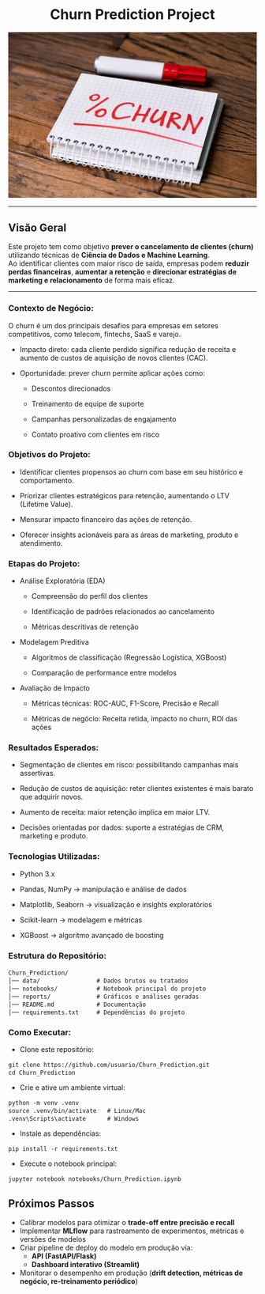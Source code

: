 <div align="center">

# Churn Prediction Project  

<img src="reports/churn-rate.webp" alt="Logo do Projeto" width="600"/>

</div>

---
## Visão Geral

Este projeto tem como objetivo **prever o cancelamento de clientes (churn)** utilizando técnicas de **Ciência de Dados e Machine Learning**.  
Ao identificar clientes com maior risco de saída, empresas podem **reduzir perdas financeiras**, **aumentar a retenção** e **direcionar estratégias de marketing e relacionamento** de forma mais eficaz.

---



### Contexto de Negócio:

O churn é um dos principais desafios para empresas em setores competitivos, como telecom, fintechs, SaaS e varejo.

- Impacto direto: cada cliente perdido significa redução de receita e aumento de custos de aquisição de novos clientes (CAC).

- Oportunidade: prever churn permite aplicar ações como:

    - Descontos direcionados

    - Treinamento de equipe de suporte

    - Campanhas personalizadas de engajamento

    - Contato proativo com clientes em risco

### Objetivos do Projeto:

- Identificar clientes propensos ao churn com base em seu histórico e comportamento.

- Priorizar clientes estratégicos para retenção, aumentando o LTV (Lifetime Value).

- Mensurar impacto financeiro das ações de retenção.

- Oferecer insights acionáveis para as áreas de marketing, produto e atendimento.

### Etapas do Projeto:

- Análise Exploratória (EDA)

    - Compreensão do perfil dos clientes

    - Identificação de padrões relacionados ao cancelamento

    - Métricas descritivas de retenção

- Modelagem Preditiva

    - Algoritmos de classificação (Regressão Logística, XGBoost)

    - Comparação de performance entre modelos

- Avaliação de Impacto

    - Métricas técnicas: ROC-AUC, F1-Score, Precisão e Recall

    - Métricas de negócio: Receita retida, impacto no churn, ROI das ações

### Resultados Esperados:

- Segmentação de clientes em risco: possibilitando campanhas mais assertivas.

- Redução de custos de aquisição: reter clientes existentes é mais barato que adquirir novos.

- Aumento de receita: maior retenção implica em maior LTV.

- Decisões orientadas por dados: suporte a estratégias de CRM, marketing e produto.

###  Tecnologias Utilizadas:

- Python 3.x

- Pandas, NumPy → manipulação e análise de dados

- Matplotlib, Seaborn → visualização e insights exploratórios

- Scikit-learn → modelagem e métricas

- XGBoost → algoritmo avançado de boosting

### Estrutura do Repositório:
```
Churn_Prediction/
│── data/                # Dados brutos ou tratados
│── notebooks/           # Notebook principal do projeto
│── reports/             # Gráficos e análises geradas
│── README.md            # Documentação
│── requirements.txt     # Dependências do projeto
```

### Como Executar:

- Clone este repositório:

```
git clone https://github.com/usuario/Churn_Prediction.git
cd Churn_Prediction
```

- Crie e ative um ambiente virtual:

```
python -m venv .venv
source .venv/bin/activate   # Linux/Mac
.venv\Scripts\activate      # Windows
```

- Instale as dependências:

```
pip install -r requirements.txt
```

- Execute o notebook principal:

```
jupyter notebook notebooks/Churn_Prediction.ipynb
```

## Próximos Passos

- Calibrar modelos para otimizar o **trade-off entre precisão e recall**  
- Implementar **MLflow** para rastreamento de experimentos, métricas e versões de modelos  
- Criar pipeline de deploy do modelo em produção via:
  - **API (FastAPI/Flask)**  
  - **Dashboard interativo (Streamlit)**  
- Monitorar o desempenho em produção (**drift detection, métricas de negócio, re-treinamento periódico**)
